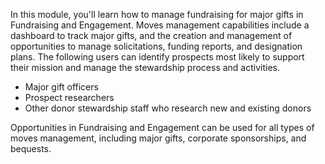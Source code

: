 In this module, you'll learn how to manage fundraising for major gifts in Fundraising and Engagement. Moves management capabilities include a dashboard to track major gifts, and the creation and management of opportunities to manage solicitations, funding reports, and designation plans. The following users can identify prospects most likely to support their mission and manage the stewardship process and activities.

- Major gift officers
- Prospect researchers
- Other donor stewardship staff who research new and existing donors

Opportunities in Fundraising and Engagement can be used for all types of moves management, including major gifts, corporate sponsorships, and bequests.
